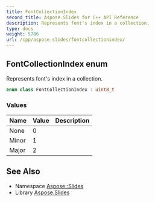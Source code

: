 ```yaml
---
title: FontCollectionIndex
second_title: Aspose.Slides for C++ API Reference
description: Represents font's index in a collection.
type: docs
weight: 5786
url: /cpp/aspose.slides/fontcollectionindex/
---
```

## FontCollectionIndex enum


Represents font's index in a collection.

```cpp
enum class FontCollectionIndex : uint8_t
```

### Values

| Name | Value | Description |
| --- | --- | --- |
| None | 0 |  |
| Minor | 1 |  |
| Major | 2 |  |

## See Also

* Namespace [Aspose::Slides](../)
* Library [Aspose.Slides](../../)